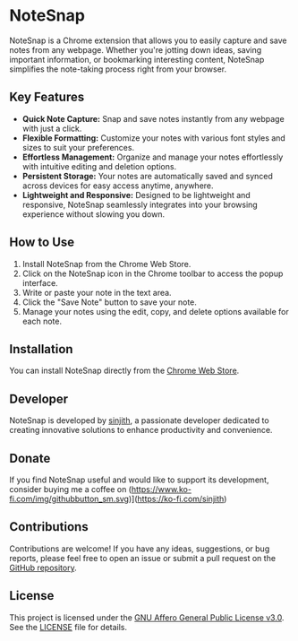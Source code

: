 # NoteSnap

NoteSnap is a Chrome extension that allows you to easily capture and save notes from any webpage. Whether you're jotting down ideas, saving important information, or bookmarking interesting content, NoteSnap simplifies the note-taking process right from your browser.

## Key Features

- **Quick Note Capture:** Snap and save notes instantly from any webpage with just a click.
- **Flexible Formatting:** Customize your notes with various font styles and sizes to suit your preferences.
- **Effortless Management:** Organize and manage your notes effortlessly with intuitive editing and deletion options.
- **Persistent Storage:** Your notes are automatically saved and synced across devices for easy access anytime, anywhere.
- **Lightweight and Responsive:** Designed to be lightweight and responsive, NoteSnap seamlessly integrates into your browsing experience without slowing you down.

## How to Use

1. Install NoteSnap from the Chrome Web Store.
2. Click on the NoteSnap icon in the Chrome toolbar to access the popup interface.
3. Write or paste your note in the text area.
4. Click the "Save Note" button to save your note.
5. Manage your notes using the edit, copy, and delete options available for each note.

## Installation

You can install NoteSnap directly from the [Chrome Web Store](https://chrome.google.com/webstore/detail/notesnap/jbfdabeacnfmiabahcfeigdlimagdbmm).

## Developer

NoteSnap is developed by [sinjith](https://github.com/sinjithms), a passionate developer dedicated to creating innovative solutions to enhance productivity and convenience.

## Donate

If you find NoteSnap useful and would like to support its development, consider buying me a coffee on (https://www.ko-fi.com/img/githubbutton_sm.svg)](https://ko-fi.com/sinjith)
## Contributions

Contributions are welcome! If you have any ideas, suggestions, or bug reports, please feel free to open an issue or submit a pull request on the [GitHub repository](https://github.com/sinjithms/NoteSnap).

## License

This project is licensed under the [GNU Affero General Public License v3.0](LICENSE). See the [LICENSE](LICENSE) file for details.
